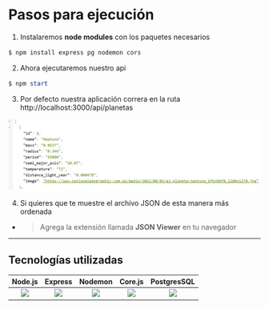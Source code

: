 <!-- HEADINGS -->
# Pasos para ejecución
1. Instalaremos **node modules** con los paquetes necesarios
```powershell
$ npm install express pg nodemon cors
```
2. Ahora ejecutaremos nuestro api
```powershell
$ npm start 
```
3. Por defecto nuestra aplicación correra en la ruta http://localhost:3000/api/planetas

![exmaple](example.jpg)

4. Si quieres que te muestre el archivo JSON de esta manera más ordenada
* > Agrega la extensión llamada **JSON Viewer** en tu navegador
---
## Tecnologías utilizadas

| Node.js    |Express      | Nodemon | Core.js |PostgresSQL |
|:----------:|:-----------:|:-------:|:------:|:---------: |
|![][nodejs] |![][express] | ![][nodemon]|  ![][corejs]  | ![][postgres]          | 


[nodejs]: https://upload.wikimedia.org/wikipedia/commons/thumb/d/d9/Node.js_logo.svg/1200px-Node.js_logo.svg.png
[express]: https://kinsta.com/wp-content/uploads/2022/04/express-1.png
[nodemon]: https://static.javatpoint.com/blog/images/nodemon.png
[corejs]: https://user-images.githubusercontent.com/2213682/146607186-8e13ddef-26a4-4ebf-befd-5aac9d77c090.png
[postgres]: https://images.g2crowd.com/uploads/product/image/large_detail/large_detail_251be2af3ae607c45c14e816eaa1cf41/postgresql.png
